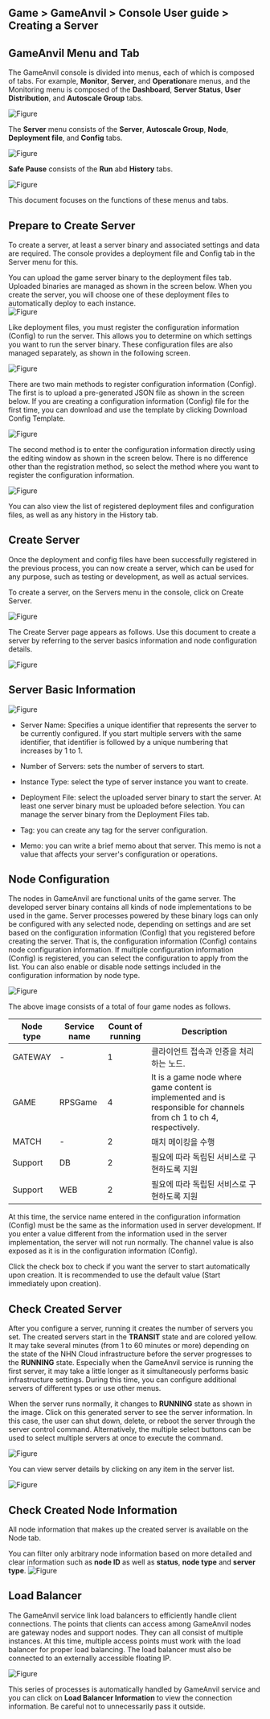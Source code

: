 ## Game > GameAnvil > Console User guide > Creating a Server

## GameAnvil Menu and Tab

The GameAnvil console is divided into menus, each of which is composed of tabs. For example, **Monitor**, **Server**, and **Operation**are menus, and the Monitoring menu is composed of the **Dashboard**, **Server Status**, **User Distribution**, and **Autoscale Group** tabs.

![Figure](https://static.toastoven.net/prod_gameanvil/images/console/v2/new-server/menu_1.png)

The **Server** menu consists of the **Server**, **Autoscale Group**, **Node**, **Deployment file**, and **Config** tabs.

![Figure](https://static.toastoven.net/prod_gameanvil/images/console/v2/new-server/menu_2.png)

**Safe Pause** consists of the **Run** abd **History** tabs.

![Figure](https://static.toastoven.net/prod_gameanvil/images/console/v2/new-server/menu_3.png)

This document focuses on the functions of these menus and tabs.


## Prepare to Create Server

To create a server, at least a server binary and associated settings and data are required. The console provides a deployment file and Config tab in the Server menu for this. 

You can upload the game server binary to the deployment files tab. Uploaded binaries are managed as shown in the screen below. When you create the server, you will choose one of these deployment files to automatically deploy to each instance.  
![Figure](https://static.toastoven.net/prod_gameanvil/images/console/v2/new-server/deploy_file_list.png)

Like deployment files, you must register the configuration information (Config) to run the server. This allows you to determine on which settings you want to run the server binary. These configuration files are also managed separately, as shown in the following screen.

![Figure](https://static.toastoven.net/prod_gameanvil/images/console/v2/new-server/config_list.png)

There are two main methods to register configuration information (Config). The first is to upload a pre-generated JSON file as shown in the screen below. If you are creating a configuration information (Config) file for the first time, you can download and use the template by clicking Download Config Template.

![Figure](https://static.toastoven.net/prod_gameanvil/images/console/v2/new-server/register_new_config_init.png)

The second method is to enter the configuration information directly using the editing window as shown in the screen below. There is no difference other than the registration method, so select the method where you want to register the configuration information.

![Figure](https://static.toastoven.net/prod_gameanvil/images/console/v2/new-server/register_config.png)

You can also view the list of registered deployment files and configuration files, as well as any history in the History tab.


## Create Server

Once the deployment and config files have been successfully registered in the previous process, you can now create a server, which can be used for any purpose, such as testing or development, as well as actual services.

To create a server, on the Servers menu in the console, click on Create Server.

![Figure](https://static.toastoven.net/prod_gameanvil/images/console/v2/new-server/empty_server_list.png)


The Create Server page appears as follows. Use this document to create a server by referring to the server basics information and node configuration details.

![Figure](https://static.toastoven.net/prod_gameanvil/images/console/v2/new-server/new_server_2.png)


## Server Basic Information

![Figure](https://static.toastoven.net/prod_gameanvil/images/console/v2/new-server/create-03.png)

* Server Name: Specifies a unique identifier that represents the server to be currently configured. If you start multiple servers with the same identifier, that identifier is followed by a unique numbering that increases by 1 to 1.

* Number of Servers: sets the number of servers to start. 

* Instance Type: select the type of server instance you want to create.

* Deployment File: select the uploaded server binary to start the server. At least one server binary must be uploaded before selection. You can manage the server binary from the Deployment Files tab.

* Tag: you can create any tag for the server configuration.

* Memo: you can write a brief memo about that server. This memo is not a value that affects your server's configuration or operations.

## Node Configuration

The nodes in GameAnvil are functional units of the game server. The developed server binary contains all kinds of node implementations to be used in the game. 
Server processes powered by these binary logs can only be configured with any selected node, depending on settings and are set based on the configuration information (Config) that you registered before creating the server. That is, the configuration information (Config) contains node configuration information. If multiple configuration information (Config) is registered, you can select the configuration to apply from the list. You can also enable or disable node settings included in the configuration information by node type.

![Figure](https://static.toastoven.net/prod_gameanvil/images/console/v2/new-server/new_server_node_config.png)


The above image consists of a total of four game nodes as follows.

| Node type   | Service name | Count of running | Description                                                                                                          |
|---------|--------------|-------|----------------------------------------------------------------------------------------------------------------------|
| GATEWAY | -            | 1     | 클라이언트 접속과 인증을 처리하는 노드.                                                                                               |
| GAME    | RPSGame      | 4     | It is a game node where game content is implemented and is responsible for channels from ch 1 to ch 4, respectively. |
| MATCH   | -            | 2     | 매치 메이킹을 수행                                                                                                           |
| Support | DB           | 2     | 필요에 따라 독립된 서비스로 구현하도록 지원                                                                                             |
| Support | WEB          | 2     | 필요에 따라 독립된 서비스로 구현하도록 지원                                                                                             |


At this time, the service name entered in the configuration information (Config) must be the same as the information used in server development. If you enter a value different from the information used in the server implementation, the server will not run normally. The channel value is also exposed as it is in the configuration information (Config).

Click the check box to check if you want the server to start automatically upon creation. It is recommended to use the default value (Start immediately upon creation).

## Check Created Server
After you configure a server, running it creates the number of servers you set. The created servers start in the **TRANSIT** state and are colored yellow. It may take several minutes (from 1 to 60 minutes or more) depending on the state of the NHN Cloud infrastructure before the server progresses to the **RUNNING** state. Especially when the GameAnvil service is running the first server, it may take a little longer as it simultaneously performs basic infrastructure settings. During this time, you can configure additional servers of different types or use other menus. 

When the server runs normally, it changes to **RUNNING** state as shown in the image. Click on this generated server to see the server information. In this case, the user can shut down, delete, or reboot the server through the server control command. Alternatively, the multiple select buttons can be used to select multiple servers at once to execute the command.

![Figure](https://static.toastoven.net/prod_gameanvil/images/console/v2/new-server/server_list.png)

You can view server details by clicking on any item in the server list.

![Figure](https://static.toastoven.net/prod_gameanvil/images/console/v2/new-server/server_details.png)


## Check Created Node Information

All node information that makes up the created server is available on the Node tab.

You can filter only arbitrary node information based on more detailed and clear information such as **node ID** as well as **status**, **node type** and **server type**. 
![Figure](https://static.toastoven.net/prod_gameanvil/images/console/v2/new-server/node_list.png)

## Load Balancer

The GameAnvil service link load balancers to efficiently handle client connections. The points that clients can access among GameAnvil nodes are gateway nodes and support nodes. They can all consist of multiple instances. At this time, multiple access points must work with the load balancer for proper load balancing. The load balancer must also be connected to an externally accessible floating IP.

![Figure](https://static.toastoven.net/prod_gameanvil/images/console/v2/new-server/loadbalancer.png)

This series of processes is automatically handled by GameAnvil service and you can click on **Load Balancer Information** to view the connection information. Be careful not to unnecessarily pass it outside. 
